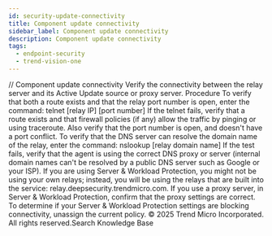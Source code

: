 ```yaml
---
id: security-update-connectivity
title: Component update connectivity
sidebar_label: Component update connectivity
description: Component update connectivity
tags:
  - endpoint-security
  - trend-vision-one
---
```


/*<![CDATA[*/ $('#title').html($('meta[name=map-description]').attr('content')); /*]]>*/ Component update connectivity Verify the connectivity between the relay server and its Active Update source or proxy server. Procedure To verify that both a route exists and that the relay port number is open, enter the command: telnet [relay IP] [port number] If the telnet fails, verify that a route exists and that firewall policies (if any) allow the traffic by pinging or using traceroute. Also verify that the port number is open, and doesn't have a port conflict. To verify that the DNS server can resolve the domain name of the relay, enter the command: nslookup [relay domain name] If the test fails, verify that the agent is using the correct DNS proxy or server (internal domain names can't be resolved by a public DNS server such as Google or your ISP). If you are using Server & Workload Protection, you might not be using your own relays; instead, you will be using the relays that are built into the service: relay.deepsecurity.trendmicro.com. If you use a proxy server, in Server & Workload Protection, confirm that the proxy settings are correct. To determine if your Server & Workload Protection settings are blocking connectivity, unassign the current policy. © 2025 Trend Micro Incorporated. All rights reserved.Search Knowledge Base